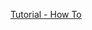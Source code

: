 [Tutorial - How To](https://levelupprogramming.net/swiftui-how-to-create-a-chat-screen-and-scroll-automatically-d82b4984d888)
